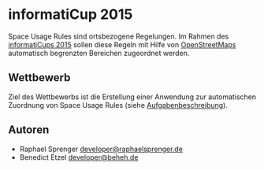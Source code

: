 informatiCup 2015
=================

Space Usage Rules sind ortsbezogene Regelungen. Im Rahmen des [informatiCups 2015](http://informaticup.gi.de/startseite/informaticup-2015.html) sollen diese Regeln mit Hilfe von [OpenStreetMaps](http://www.openstreetmap.org/) automatisch begrenzten Bereichen zugeordnet werden.

Wettbewerb
----------
Ziel des Wettbewerbs ist die Erstellung einer Anwendung zur automatischen Zuordnung von Space Usage Rules (siehe [Aufgabenbeschreibung](http://informaticup.gi.de/fileadmin/redaktion/Informatiktage/studwett/Space_Usage_Rules.pdf)).

Autoren
-------
- Raphael Sprenger <developer@raphaelsprenger.de>
- Benedict Etzel <developer@beheh.de>
